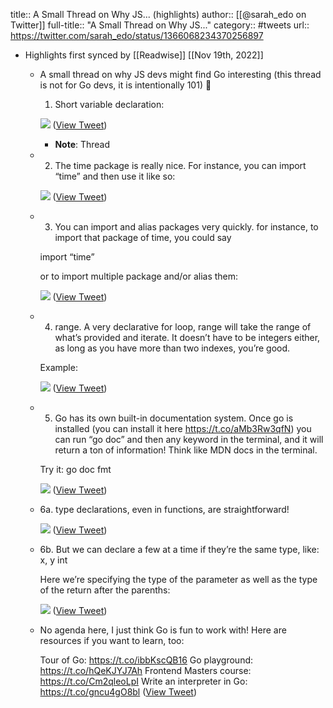 title:: A Small Thread on Why JS... (highlights)
author:: [[@sarah_edo on Twitter]]
full-title:: "A Small Thread on Why JS..."
category:: #tweets
url:: https://twitter.com/sarah_edo/status/1366068234370256897

- Highlights first synced by [[Readwise]] [[Nov 19th, 2022]]
	- A small thread on why JS devs might find Go interesting (this thread is not for Go devs, it is intentionally 101) 🧵
	  
	  1. Short variable declaration: 
	  
	  ![](https://pbs.twimg.com/media/EvU_gWqUYBUyQIH.jpg) ([View Tweet](https://twitter.com/sarah_edo/status/1366068234370256897))
		- **Note**: Thread
	- 2. The time package is really nice. For instance, you can import “time” and then use it like so: 
	  
	  ![](https://pbs.twimg.com/media/EvVAeKGVEAMsYNV.jpg) ([View Tweet](https://twitter.com/sarah_edo/status/1366069044516855814))
	- 3. You can import and alias packages very quickly. for instance, to import that package of time, you could say 
	  
	  import “time”
	  
	  or to import multiple package and/or alias them: 
	  
	  ![](https://pbs.twimg.com/media/EvVAsWdVcAISIJj.jpg) ([View Tweet](https://twitter.com/sarah_edo/status/1366069272716353541))
	- 4. range. A very declarative for loop, range will take the range of what’s provided and iterate. It doesn’t have to be integers either, as long as you have more than two indexes, you’re good.
	  
	  Example: 
	  
	  ![](https://pbs.twimg.com/media/EvVDT8CVIAYvlcY.jpg) ([View Tweet](https://twitter.com/sarah_edo/status/1366072181625483264))
	- 5. Go has its own built-in documentation system. Once go is installed (you can install it here https://t.co/aMb3Rw3qfN) you can run “go doc” and then any keyword in the terminal, and it will return a ton of information! Think like MDN docs in the terminal.
	  
	  Try it:
	  go doc fmt 
	  
	  ![](https://pbs.twimg.com/media/EvVDkWHVEAA-hV3.jpg) ([View Tweet](https://twitter.com/sarah_edo/status/1366072474530582532))
	- 6a. type declarations, even in functions, are straightforward! 
	  
	  ![](https://pbs.twimg.com/media/EvVDzIUUUAMdnW2.jpg) ([View Tweet](https://twitter.com/sarah_edo/status/1366072696195321857))
	- 6b. But we can declare a few at a time if they’re the same type, like: x, y int
	  
	  Here we’re specifying the type of the parameter as well as the type of the return after the parenths: 
	  
	  ![](https://pbs.twimg.com/media/EvVD-l-U4AEE0md.jpg) ([View Tweet](https://twitter.com/sarah_edo/status/1366072870951026690))
	- No agenda here, I just think Go is fun to work with! Here are resources if you want to learn, too:
	  
	  Tour of Go: https://t.co/ibbKscQB16
	  Go playground: https://t.co/hQeKJYJ7Ah
	  Frontend Masters course: https://t.co/Cm2qleoLpI
	  Write an interpreter in Go: https://t.co/gncu4gO8bl ([View Tweet](https://twitter.com/sarah_edo/status/1366073082402664448))